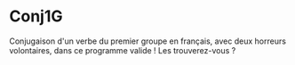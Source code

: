 # Conj1G
Conjugaison d'un verbe du premier groupe en français, avec deux horreurs volontaires, dans ce programme valide ! Les trouverez-vous ?

